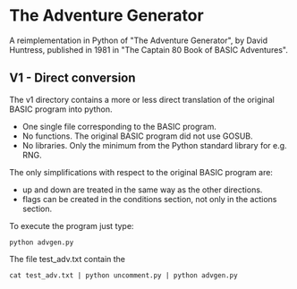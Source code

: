 # The Adventure Generator

A reimplementation in Python of "The Adventure Generator", by David Huntress, published in 1981 in "The Captain 80 Book of BASIC Adventures".

## V1 - Direct conversion

The v1 directory contains a more or less direct translation of the original BASIC program into python.
* One single file corresponding to the BASIC program.
* No functions. The original BASIC program did not use GOSUB.
* No libraries. Only the minimum from the Python standard library for e.g. RNG.

The only simplifications with respect to the original BASIC program are:
* up and down are treated in the same way as the other directions.
* flags can be created in the conditions section, not only in the actions section.

To execute the program just type:
```
python advgen.py
```
The file test_adv.txt contain the
```
cat test_adv.txt | python uncomment.py | python advgen.py
```